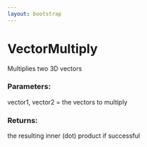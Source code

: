 ```yaml
---
layout: bootstrap
---
```


# VectorMultiply

Multiplies two 3D vectors
          

### Parameters:

vector1, vector2 = the vectors to multiply
        

### Returns:


the resulting inner (dot) product if successful
        


